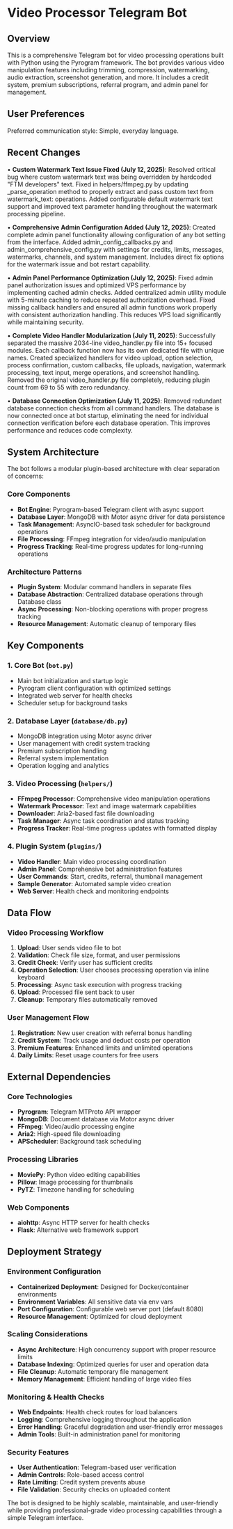 # Video Processor Telegram Bot

## Overview

This is a comprehensive Telegram bot for video processing operations built with Python using the Pyrogram framework. The bot provides various video manipulation features including trimming, compression, watermarking, audio extraction, screenshot generation, and more. It includes a credit system, premium subscriptions, referral program, and admin panel for management.

## User Preferences

Preferred communication style: Simple, everyday language.

## Recent Changes

• **Custom Watermark Text Issue Fixed (July 12, 2025)**: Resolved critical bug where custom watermark text was being overridden by hardcoded "FTM developers" text. Fixed in helpers/ffmpeg.py by updating _parse_operation method to properly extract and pass custom text from watermark_text: operations. Added configurable default watermark text support and improved text parameter handling throughout the watermark processing pipeline.

• **Comprehensive Admin Configuration Added (July 12, 2025)**: Created complete admin panel functionality allowing configuration of any bot setting from the interface. Added admin_config_callbacks.py and admin_comprehensive_config.py with settings for credits, limits, messages, watermarks, channels, and system management. Includes direct fix options for the watermark issue and bot restart capability.

• **Admin Panel Performance Optimization (July 12, 2025)**: Fixed admin panel authorization issues and optimized VPS performance by implementing cached admin checks. Added centralized admin utility module with 5-minute caching to reduce repeated authorization overhead. Fixed missing callback handlers and ensured all admin functions work properly with consistent authorization handling. This reduces VPS load significantly while maintaining security.

• **Complete Video Handler Modularization (July 11, 2025)**: Successfully separated the massive 2034-line video_handler.py file into 15+ focused modules. Each callback function now has its own dedicated file with unique names. Created specialized handlers for video upload, option selection, process confirmation, custom callbacks, file uploads, navigation, watermark processing, text input, merge operations, and screenshot handling. Removed the original video_handler.py file completely, reducing plugin count from 69 to 55 with zero redundancy.

• **Database Connection Optimization (July 11, 2025)**: Removed redundant database connection checks from all command handlers. The database is now connected once at bot startup, eliminating the need for individual connection verification before each database operation. This improves performance and reduces code complexity.

## System Architecture

The bot follows a modular plugin-based architecture with clear separation of concerns:

### Core Components
- **Bot Engine**: Pyrogram-based Telegram client with async support
- **Database Layer**: MongoDB with Motor async driver for data persistence
- **Task Management**: AsyncIO-based task scheduler for background operations
- **File Processing**: FFmpeg integration for video/audio manipulation
- **Progress Tracking**: Real-time progress updates for long-running operations

### Architecture Patterns
- **Plugin System**: Modular command handlers in separate files
- **Database Abstraction**: Centralized database operations through Database class
- **Async Processing**: Non-blocking operations with proper progress tracking
- **Resource Management**: Automatic cleanup of temporary files

## Key Components

### 1. Core Bot (`bot.py`)
- Main bot initialization and startup logic
- Pyrogram client configuration with optimized settings
- Integrated web server for health checks
- Scheduler setup for background tasks

### 2. Database Layer (`database/db.py`)
- MongoDB integration using Motor async driver
- User management with credit system tracking
- Premium subscription handling
- Referral system implementation
- Operation logging and analytics

### 3. Video Processing (`helpers/`)
- **FFmpeg Processor**: Comprehensive video manipulation operations
- **Watermark Processor**: Text and image watermark capabilities  
- **Downloader**: Aria2-based fast file downloading
- **Task Manager**: Async task coordination and status tracking
- **Progress Tracker**: Real-time progress updates with formatted display

### 4. Plugin System (`plugins/`)
- **Video Handler**: Main video processing coordination
- **Admin Panel**: Comprehensive bot administration features
- **User Commands**: Start, credits, referral, thumbnail management
- **Sample Generator**: Automated sample video creation
- **Web Server**: Health check and monitoring endpoints

## Data Flow

### Video Processing Workflow
1. **Upload**: User sends video file to bot
2. **Validation**: Check file size, format, and user permissions
3. **Credit Check**: Verify user has sufficient credits
4. **Operation Selection**: User chooses processing operation via inline keyboard
5. **Processing**: Async task execution with progress tracking
6. **Upload**: Processed file sent back to user
7. **Cleanup**: Temporary files automatically removed

### User Management Flow
1. **Registration**: New user creation with referral bonus handling
2. **Credit System**: Track usage and deduct costs per operation
3. **Premium Features**: Enhanced limits and unlimited operations
4. **Daily Limits**: Reset usage counters for free users

## External Dependencies

### Core Technologies
- **Pyrogram**: Telegram MTProto API wrapper
- **MongoDB**: Document database via Motor async driver
- **FFmpeg**: Video/audio processing engine
- **Aria2**: High-speed file downloading
- **APScheduler**: Background task scheduling

### Processing Libraries
- **MoviePy**: Python video editing capabilities
- **Pillow**: Image processing for thumbnails
- **PyTZ**: Timezone handling for scheduling

### Web Components
- **aiohttp**: Async HTTP server for health checks
- **Flask**: Alternative web framework support

## Deployment Strategy

### Environment Configuration
- **Containerized Deployment**: Designed for Docker/container environments
- **Environment Variables**: All sensitive data via env vars
- **Port Configuration**: Configurable web server port (default 8080)
- **Resource Management**: Optimized for cloud deployment

### Scaling Considerations
- **Async Architecture**: High concurrency support with proper resource limits
- **Database Indexing**: Optimized queries for user and operation data
- **File Cleanup**: Automatic temporary file management
- **Memory Management**: Efficient handling of large video files

### Monitoring & Health Checks
- **Web Endpoints**: Health check routes for load balancers
- **Logging**: Comprehensive logging throughout the application
- **Error Handling**: Graceful degradation and user-friendly error messages
- **Admin Tools**: Built-in administration panel for monitoring

### Security Features
- **User Authentication**: Telegram-based user verification
- **Admin Controls**: Role-based access control
- **Rate Limiting**: Credit system prevents abuse
- **File Validation**: Security checks on uploaded content

The bot is designed to be highly scalable, maintainable, and user-friendly while providing professional-grade video processing capabilities through a simple Telegram interface.